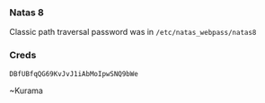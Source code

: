 ### Natas 8

Classic path traversal
password was in `/etc/natas_webpass/natas8`

### Creds
```
DBfUBfqQG69KvJvJ1iAbMoIpwSNQ9bWe
```


 ~Kurama
